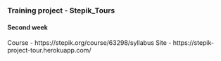 <h3>Training project - Stepik_Tours</h3>
<h4>Second week</h4>
Course - https://stepik.org/course/63298/syllabus
Site - https://stepik-project-tour.herokuapp.com/
